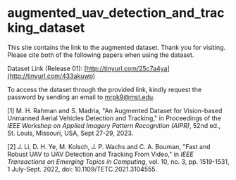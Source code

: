 # augmented_uav_detection_and_tracking_dataset
This site contains the link to the augmented dataset. Thank you for visiting. Please cite both of the following papers when using the dataset.

Dataset Link (Release 01): [http://tinyurl.com/25c7a4ya](http://tinyurl.com/433akuwp) 

To access the dataset through the provided link, kindly request the password by sending an email to mrpk9@mst.edu.

[1] M. H. Rahman and S. Madria, "An Augmented Dataset for Vision-based Unmanned Aerial Vehicles Detection and Tracking," in Proceedings of the _IEEE Workshop on Applied Imagery Pattern Recognition (AIPR)_, 52nd ed., St. Louis, Missouri, USA, Sept 27-29, 2023.

[2] J. Li, D. H. Ye, M. Kolsch, J. P. Wachs and C. A. Bouman, "Fast and Robust UAV to UAV Detection and Tracking From Video," in _IEEE Transactions on Emerging Topics in Computing_, vol. 10, no. 3, pp. 1519-1531, 1 July-Sept. 2022, doi: 10.1109/TETC.2021.3104555.
